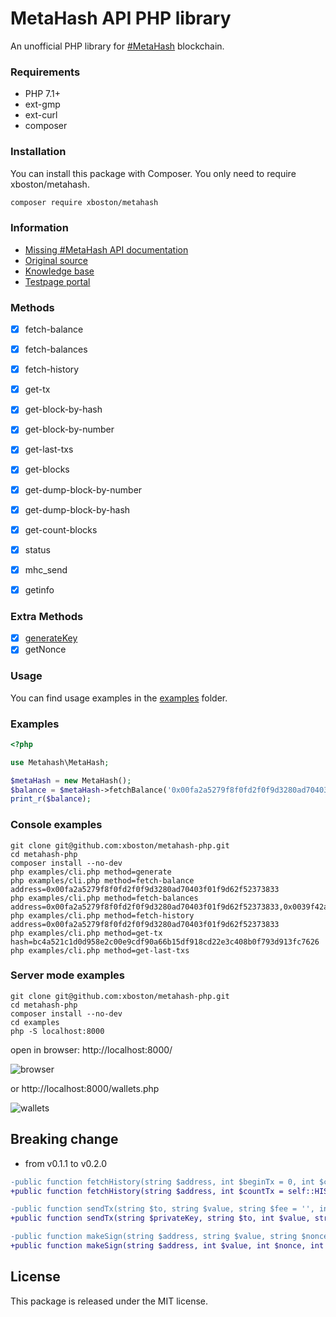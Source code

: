 # MetaHash API PHP library

An unofficial PHP library for [#MetaHash](https://metahash.org ) blockchain.

### Requirements

- PHP 7.1+
- ext-gmp
- ext-curl
- composer

### Installation
You can install this package with Composer. You only need to require xboston/metahash.

```bash
composer require xboston/metahash
```

### Information

- [Missing #MetaHash API documentation](https://github.com/xboston/metahash-api)
- [Original source](https://github.com/metahashorg/crypt_example_php)
- [Knowledge base](https://developers.metahash.org)
- [Testpage portal](http://testpage.metahash.org/)

### Methods

- [x] fetch-balance
- [x] fetch-balances
- [x] fetch-history
- [x] get-tx
- [x] get-block-by-hash
- [x] get-block-by-number
- [x] get-last-txs
- [x] get-blocks
- [x] get-dump-block-by-number
- [x] get-dump-block-by-hash
- [x] get-count-blocks
- [x] status
- [x] mhc_send
- [x] getinfo


### Extra Methods
- [x] [generateKey](https://developers.metahash.org/hc/en-us/articles/360002712193-Getting-started-with-Metahash-network)
- [x] getNonce

### Usage
You can find usage examples in the [examples](https://github.com/xboston/metahash-php/tree/master/examples) folder.

### Examples
```php
<?php

use Metahash\MetaHash;

$metaHash = new MetaHash();
$balance = $metaHash->fetchBalance('0x00fa2a5279f8f0fd2f0f9d3280ad70403f01f9d62f52373833');
print_r($balance);
```

### Console examples
```shell
git clone git@github.com:xboston/metahash-php.git
cd metahash-php
composer install --no-dev
php examples/cli.php method=generate
php examples/cli.php method=fetch-balance address=0x00fa2a5279f8f0fd2f0f9d3280ad70403f01f9d62f52373833
php examples/cli.php method=fetch-balances address=0x00fa2a5279f8f0fd2f0f9d3280ad70403f01f9d62f52373833,0x0039f42ad734606d250ea0b0151d4aeab6b4edc6587c4b27ef
php examples/cli.php method=fetch-history address=0x00fa2a5279f8f0fd2f0f9d3280ad70403f01f9d62f52373833
php examples/cli.php method=get-tx  hash=bc4a521c1d0d958e2c00e9cdf90a66b15df918cd22e3c408b0f793d913fc7626
php examples/cli.php method=get-last-txs
```

### Server mode examples

```
git clone git@github.com:xboston/metahash-php.git
cd metahash-php
composer install --no-dev
cd examples
php -S localhost:8000
```

open in browser: http://localhost:8000/ 

![browser](https://raw.githubusercontent.com/xboston/metahash-php/master/media/browser.png)


or http://localhost:8000/wallets.php

![wallets](https://raw.githubusercontent.com/xboston/metahash-php/master/media/wallets.png)


## Breaking change

- from v0.1.1 to v0.2.0
```diff
-public function fetchHistory(string $address, int $beginTx = 0, int $countTx = self::HISTORY_LIMIT)
+public function fetchHistory(string $address, int $countTx = self::HISTORY_LIMIT, int $beginTx = 0)

-public function sendTx(string $to, string $value, string $fee = '', int $nonce = 1, string $data = '', string $key = '', string $sign = '')
+public function sendTx(string $privateKey, string $to, int $value, string $data = '', int $nonce = 1, int $fee = 0)

-public function makeSign(string $address, string $value, string $nonce, int $fee = 0, string $data = '')
+public function makeSign(string $address, int $value, int $nonce, int $fee = 0, string $data = '')
```

## License

This package is released under the MIT license.
